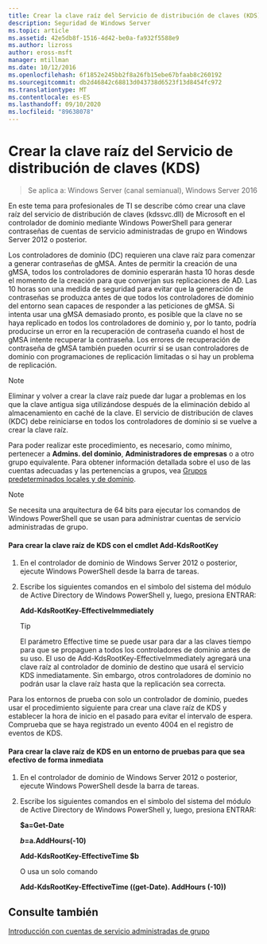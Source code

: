 ```yaml
---
title: Crear la clave raíz del Servicio de distribución de claves (KDS)
description: Seguridad de Windows Server
ms.topic: article
ms.assetid: 42e5db8f-1516-4d42-be0a-fa932f5588e9
ms.author: lizross
author: eross-msft
manager: mtillman
ms.date: 10/12/2016
ms.openlocfilehash: 6f1852e245bb2f8a26fb15ebe67bfaab8c260192
ms.sourcegitcommit: db2d46842c68813d043738d6523f13d8454fc972
ms.translationtype: MT
ms.contentlocale: es-ES
ms.lasthandoff: 09/10/2020
ms.locfileid: "89638078"
---
```

# <a name="create-the-key-distribution-services-kds-root-key"></a>Crear la clave raíz del Servicio de distribución de claves (KDS)

>Se aplica a: Windows Server (canal semianual), Windows Server 2016

En este tema para profesionales de TI se describe cómo crear una clave raíz del servicio de distribución de claves (kdssvc.dll) de Microsoft en el controlador de dominio mediante Windows PowerShell para generar contraseñas de cuentas de servicio administradas de grupo en Windows Server 2012 o posterior.

Los controladores de dominio (DC) requieren una clave raíz para comenzar a generar contraseñas de gMSA. Antes de permitir la creación de una gMSA, todos los controladores de dominio esperarán hasta 10 horas desde el momento de la creación para que converjan sus replicaciones de AD. Las 10 horas son una medida de seguridad para evitar que la generación de contraseñas se produzca antes de que todos los controladores de dominio del entorno sean capaces de responder a las peticiones de gMSA.  Si intenta usar una gMSA demasiado pronto, es posible que la clave no se haya replicado en todos los controladores de dominio y, por lo tanto, podría producirse un error en la recuperación de contraseña cuando el host de gMSA intente recuperar la contraseña. Los errores de recuperación de contraseña de gMSA también pueden ocurrir si se usan controladores de dominio con programaciones de replicación limitadas o si hay un problema de replicación.

> [!NOTE]
> Eliminar y volver a crear la clave raíz puede dar lugar a problemas en los que la clave antigua siga utilizándose después de la eliminación debido al almacenamiento en caché de la clave. El servicio de distribución de claves (KDC) debe reiniciarse en todos los controladores de dominio si se vuelve a crear la clave raíz.

Para poder realizar este procedimiento, es necesario, como mínimo, pertenecer a **Admins. del dominio**, **Administradores de empresas** o a otro grupo equivalente. Para obtener información detallada sobre el uso de las cuentas adecuadas y las pertenencias a grupos, vea [Grupos predeterminados locales y de dominio](/previous-versions/orphan-topics/ws.10/dd728026(v=ws.10)).

> [!NOTE]
> Se necesita una arquitectura de 64 bits para ejecutar los comandos de Windows PowerShell que se usan para administrar cuentas de servicio administradas de grupo.

#### <a name="to-create-the-kds-root-key-using-the-add-kdsrootkey-cmdlet"></a>Para crear la clave raíz de KDS con el cmdlet Add-KdsRootKey

1.  En el controlador de dominio de Windows Server 2012 o posterior, ejecute Windows PowerShell desde la barra de tareas.

2.  Escribe los siguientes comandos en el símbolo del sistema del módulo de Active Directory de Windows PowerShell y, luego, presiona ENTRAR:

    **Add-KdsRootKey-EffectiveImmediately**

    > [!TIP]
    > El parámetro Effective time se puede usar para dar a las claves tiempo para que se propaguen a todos los controladores de dominio antes de su uso. El uso de Add-KdsRootKey-EffectiveImmediately agregará una clave raíz al controlador de dominio de destino que usará el servicio KDS inmediatamente. Sin embargo, otros controladores de dominio no podrán usar la clave raíz hasta que la replicación sea correcta.

Para los entornos de prueba con solo un controlador de dominio, puedes usar el procedimiento siguiente para crear una clave raíz de KDS y establecer la hora de inicio en el pasado para evitar el intervalo de espera. Comprueba que se haya registrado un evento 4004 en el registro de eventos de KDS.

#### <a name="to-create-the-kds-root-key-in-a-test-environment-for-immediate-effectiveness"></a>Para crear la clave raíz de KDS en un entorno de pruebas para que sea efectivo de forma inmediata

1.  En el controlador de dominio de Windows Server 2012 o posterior, ejecute Windows PowerShell desde la barra de tareas.

2.  Escribe los siguientes comandos en el símbolo del sistema del módulo de Active Directory de Windows PowerShell y, luego, presiona ENTRAR:

    **$a=Get-Date**

    **$b=$a.AddHours(-10)**

    **Add-KdsRootKey-EffectiveTime $b**

    O usa un solo comando

    **Add-KdsRootKey-EffectiveTime ((get-Date). AddHours (-10))**

## <a name="see-also"></a>Consulte también
[Introducción con cuentas de servicio administradas de grupo](getting-started-with-group-managed-service-accounts.md)